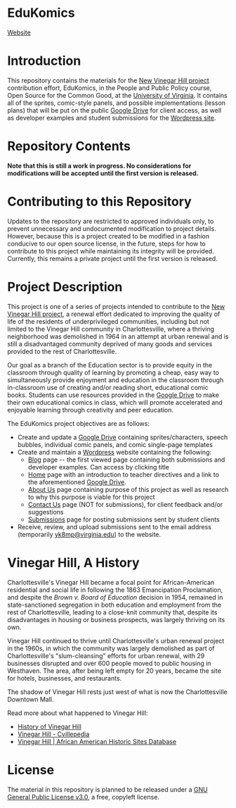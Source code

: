 # EduKomics

[Website](https://edukomics.wordpress.com/)

# Introduction

This repository contains the materials for the [New Vinegar Hill project](https://www.commerce.virginia.edu/news/mcintire-professor-bevin6366) contribution effort, EduKomics, in the People and Public Policy course, Open Source for the Common Good, at the [University of Virginia](www.virginia.edu). It contains all of the sprites, comic-style panels, and possible implementations (lesson plans) that will be put on the public [Google Drive](https://drive.google.com/) for client access, as well as developer examples and student submissions for the [Wordpress site](https://www.edukomics.wordpress.com/).

# Repository Contents

**Note that this is still a work in progress. No considerations for modifications will be accepted until the first version is released.**

# Contributing to this Repository

Updates to the repository are restricted to approved individuals only, to prevent unnecessary and undocumented modification to project details. However, because this is a project created to be modified in a fashion conducive to our open source license, in the future, steps for how to contribute to this project while maintaining its integrity will be provided. Currently, this remains a private project until the first version is released.

# Project Description

This project is one of a series of projects intended to contribute to the [New Vinegar Hill project](https://www.commerce.virginia.edu/news/mcintire-professor-bevin6366), a renewal effort dedicated to improving the quality of life of the residents of underprivileged communities, including but not limited to the Vinegar Hill community in Charlottesville, where a thriving neighborhood was demolished in 1964 in an attempt at urban renewal and is still a disadvantaged community deprived of many goods and services provided to the rest of Charlottesville.

Our goal as a branch of the Education sector is to provide equity in the classroom through quality of learning by promoting a cheap, easy way to simultaneously provide enjoyment and education in the classroom through in-classroom use of creating and/or reading short, educational comic books. Students can use resources provided in the [Google Drive](https://drive.google.com/) to make their own educational comics in class, which will promote accelerated and enjoyable learning through creativity and peer education.

The EduKomics project objectives are as follows:
+ Create and update a [Google Drive](https://drive.google.com/) containing sprites/characters, speech bubbles, individual comic panels, and comic single-page templates
+ Create and maintain a [Wordpress](https://wordpress.com/) website containing the following:
  + [Blog](https://edukomics.wordpress.com/) page -- the first viewed page containing both submissions and developer examples. Can access by clicking title
  + [Home](https://edukomics.wordpress.com/home/) page with an introduction to teacher directives and a link to the aforementioned [Google Drive](https://drive.google.com/).
  + [About Us](https://edukomics.wordpress.com/about-us/) page containing purpose of this project as well as research to why this purpose is viable for this project
  + [Contact Us](https://edukomics.wordpress.com/contact/) page (NOT for submissions), for client feedback and/or suggestions
  + [Submissions](https://edukomics.wordpress.com/tag/submissions/) page for posting submissions sent by student clients
+ Receive, review, and upload submissions sent to the email address (temporarily [yk8mp@virginia.edu](mailto:yk8mp@virginia.edu)) to the website.

# Vinegar Hill, A History

Charlottesville's Vinegar Hill became a focal point for African-American residential and social life in following the 1863 Emancipation Proclamation, and despite the *Brown v. Board of Education* decision in 1954, remained in state-sanctioned segregation in both education and employment from the rest of Charlottesville, leading to a close-knit community that, despite its disadvantages in housing or business prospects, was largely thriving on its own.

Vinegar Hill continued to thrive until Charlottesville's urban renewal project in the 1960s, in which the community was largely demolished as part of Charlottesville's "slum-cleansing" efforts for urban renewal, with 29 businesses disrupted and over 600 people moved to public housing in Westhaven. The area, after being left empty for 20 years, became the site for hotels, businesses, and restaurants.

The shadow of Vinegar Hill rests just west of what is now the Charlottesville Downtown Mall.


Read more about what happened to Vinegar Hill:
+ [History of Vinegar Hill](http://www2.iath.virginia.edu/schwartz/vhill/vhill.history.html)
+ [Vinegar Hill - Cvillepedia](http://www.cvillepedia.org/mediawiki/index.php/Vinegar_Hill#Local_Voices.2C_Local_History)
+ [Vinegar Hill | African American Historic Sites Database](http://www.aahistoricsitesva.org/items/show/457)

# License

The material in this repository is planned to be released under a [GNU General Public License v3.0](https://www.gnu.org/licenses/gpl-3.0.en.html), a free, copyleft license.
